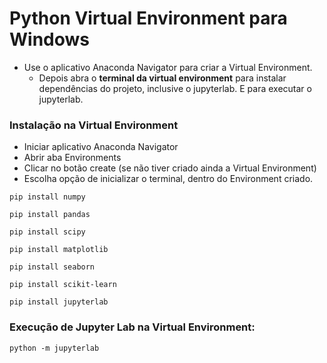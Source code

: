 # Python Virtual Environment para Windows
- Use o aplicativo Anaconda Navigator para criar a Virtual Environment.
  - Depois abra o **terminal da virtual environment** para instalar dependências do projeto, inclusive o jupyterlab. E para executar o jupyterlab.

### Instalação na Virtual Environment  
- Iniciar aplicativo Anaconda Navigator
- Abrir aba Environments
- Clicar no botão create (se não tiver criado ainda a Virtual Environment)
- Escolha opção de inicializar o terminal, dentro do Environment criado.

```console
pip install numpy
```  
  
```console
pip install pandas
```  

```console
pip install scipy
```  

```console
pip install matplotlib
```  
  
```console
pip install seaborn
```  

```console
pip install scikit-learn
```  

```console
pip install jupyterlab
```  
  
### Execução de Jupyter Lab na Virtual Environment:

```console
python -m jupyterlab
```  
 